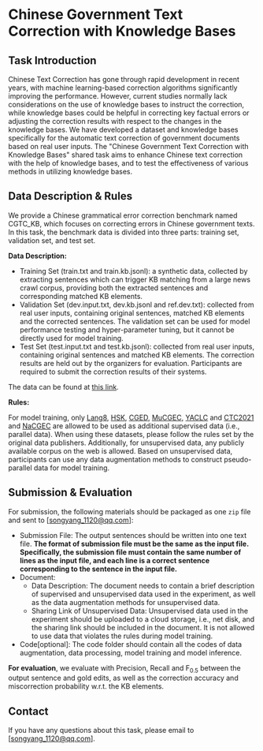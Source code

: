 # Chinese Government Text Correction with Knowledge Bases

## Task Introduction

Chinese Text Correction has gone through rapid development in recent years, with machine learning-based correction algorithms significantly improving the performance. However, current studies normally lack considerations on the use of knowledge bases to instruct the correction, while knowledge bases could be helpful in correcting key factual errors or adjusting the correction results with respect to the changes in the knowledge bases. We have developed a dataset and knowledge bases specifically for the automatic text correction of government documents based on real user inputs. The "Chinese Government Text Correction with Knowledge Bases" shared task aims to enhance Chinese text correction with the help of knowledge bases, and to test the effectiveness of various methods in utilizing knowledge bases.

## Data Description & Rules

We provide a Chinese grammatical error correction benchmark named CGTC_KB, which focuses on correcting errors in Chinese government texts. In this task, the benchmark data is divided into three parts: training set, validation set, and test set.

**Data Description:**

- Training Set (train.txt and train.kb.jsonl): a synthetic data, collected by extracting sentences which can trigger KB matching from a large news crawl corpus, providing both the extracted sentences and corresponding matched KB elements.
- Validation Set (dev.input.txt, dev.kb.jsonl and ref.dev.txt): collected from real user inputs, containing original sentences, matched KB elements and the corrected sentences. The validation set can be used for model performance testing and hyper-parameter tuning, but it cannot be directly used for model training.
- Test Set (test.input.txt and test.kb.jsonl): collected from real user inputs, containing original sentences and matched KB elements. The correction results are held out by the organizers for evaluation. Participants are required to submit the correction results of their systems.

The data can be found at  [this link](https://pan.baidu.com/s/1V03Fa08hB-3vvzuhgYwHCQ?pwd=2002).

**Rules:**

For model training, only [Lang8](http://tcci.ccf.org.cn/conference/2018/taskdata.php), [HSK](https://cloud.tsinghua.edu.cn/f/9e46b10b52564736b0f3/),  [CGED](https://github.com/blcuicall/cged_datasets), [MuCGEC](https://github.com/HillZhang1999/MuCGEC), [YACLC](https://github.com/blcuicall/YACLC) and [CTC2021](https://github.com/destwang/CTC2021) and [NaCGEC](https://dgithub.xyz/masr2000/NaCGEC) are allowed to be used as additional supervised data (i.e., parallel data). When using these datasets, please follow the rules set by the original data publishers.
Additionally, for unsupervised data, any publicly available corpus on the web is allowed. Based on unsupervised data, participants can use any data augmentation methods to construct pseudo-parallel data for model training.

## Submission & Evaluation

For submission, the following materials should be packaged as one `zip` file and sent to [songyang_1120@qq.com]:

- Submission File: The output sentences should be written into one text file. **The format of submission file must be the same as the input file. Specifically, the submission file must contain the same number of lines as the input file, and each line is a correct sentence corresponding to the sentence in the input file.** 
- Document:
  - Data Description: The document needs to contain a brief description of supervised and unsupervised data used in the experiment, as well as the data augmentation methods for unsupervised data.
  - Sharing Link of Unsupervised Data: Unsupervised data used in the experiment should be uploaded to a cloud storage, i.e., net disk, and the sharing link should be included in the document. It is not allowed to use data that violates the rules during model training.
- Code[optional]: The code folder should contain all the codes of data augmentation, data processing, model training and model inference.

**For evaluation**, we evaluate with Precision, Recall and $\text{F}_{0.5}$ between the output sentence and gold edits, as well as the correction accuracy and miscorrection probability w.r.t. the KB elements.

## Contact 

If you have any questions about this task, please email to [songyang_1120@qq.com].
